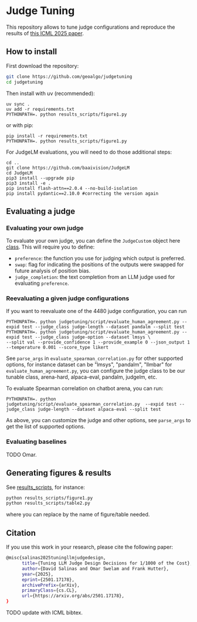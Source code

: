 # Judge Tuning

This repository allows to tune judge configurations and reproduce the results of [this ICML 2025 paper](https://arxiv.org/abs/2501.17178).

## How to install

First download the repository:
```bash
git clone https://github.com/geoalgo/judgetuning
cd judgetuning
```

Then install with uv (recommended):
```
uv sync .
uv add -r requirements.txt
PYTHONPATH=. python results_scripts/figure1.py 
```

or with pip:
```
pip install -r requirements.txt
PYTHONPATH=. python results_scripts/figure1.py 
```

For JudgeLM evaluations, you will need to do those additional steps:

```
cd ..
git clone https://github.com/baaivision/JudgeLM
cd JudgeLM
pip3 install --upgrade pip 
pip3 install -e .
pip install flash-attn==2.0.4 --no-build-isolation
pip install pydantic==2.10.0 #correcting the version again
```

## Evaluating a judge

### Evaluating your own judge

To evaluate your own judge, you can define the `JudgeCustom` object here [class](judgetuning/judge/judge_custom.py). This will require you to define:
- `preference`: the function you use for judging which output is preferred.
- `swap`: flag for indicating the positions of the outputs were swapped for future analysis of position bias.
- `judge_completion`: the text completion from an LLM judge used for evaluating `preference`.

### Reevaluating a given judge configurations

If you want to reevaluate one of the 4480 judge configuration, you can run

```
PYTHONPATH=. python judgetuning/script/evaluate_human_agreement.py --expid test --judge_class judge-length --dataset pandalm --split test
PYTHONPATH=. python judgetuning/script/evaluate_human_agreement.py --expid test --judge_class judge-option --dataset lmsys \
--split val --provide_confidence 1 --provide_example 0 --json_output 1 --temperature 0.001 --score_type likert 
```

See `parse_args` in `evaluate_spearman_correlation.py` for 
other supported options, for instance dataset can be "lmsys", "pandalm", "llmbar" for `evaluate_human_agreement.py`, 
you can configure the judge class to be our tunable class, arena-hard, alpaca-eval, pandalm, judgelm, etc.

To evaluate Spearman correlation on chatbot arena, you can run:

```
PYTHONPATH=. python judgetuning/script/evaluate_spearman_correlation.py  --expid test --judge_class judge-length --dataset alpaca-eval --split test 
```
As above, you can customize the judge and other options, see `parse_args` to get the list of supported options.


### Evaluating baselines

TODO Omar.

## Generating figures & results

See [results_scripts](results_scripts/), for instance:
```bash
python results_scripts/figure1.py
python results_scripts/table2.py
```

where you can replace by the name of figure/table needed.


## Citation

If you use this work in your research, please cite the following paper:

```bash
@misc{salinas2025tuningllmjudgedesign,
      title={Tuning LLM Judge Design Decisions for 1/1000 of the Cost}, 
      author={David Salinas and Omar Swelam and Frank Hutter},
      year={2025},
      eprint={2501.17178},
      archivePrefix={arXiv},
      primaryClass={cs.CL},
      url={https://arxiv.org/abs/2501.17178}, 
}
```

TODO update with ICML bibtex.
